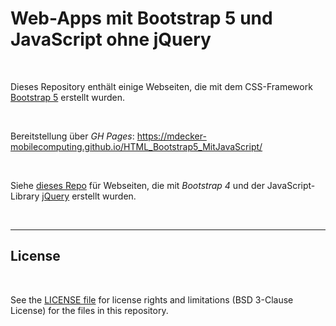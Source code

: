 # Web-Apps mit Bootstrap 5 und JavaScript ohne jQuery #

<br>

Dieses Repository enthält einige Webseiten, die mit dem CSS-Framework
[Bootstrap 5](https://getbootstrap.com/docs/5.3/) erstellt wurden.

<br>

Bereitstellung über *GH Pages*:
https://mdecker-mobilecomputing.github.io/HTML_Bootstrap5_MitJavaScript/

<br>

Siehe [dieses Repo](https://github.com/MDecker-MobileComputing/HTML_BootstrapUndJQuery)
für Webseiten, die mit *Bootstrap 4* und der JavaScript-Library [jQuery](https://jquery.com/)
erstellt wurden.

<br>

----

## License ##

<br>

See the [LICENSE file](LICENSE.md) for license rights and limitations (BSD 3-Clause License) for the files in this repository.

<br>